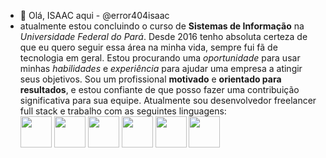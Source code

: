- 👋 Olá, ISAAC aqui - @error404isaac
- atualmente estou concluindo o curso de **Sistemas de Informação** na *Universidade Federal do Pará*.
Desde 2016 tenho absoluta certeza de que eu quero seguir essa área na minha vida, sempre fui fã de tecnologia em geral.
Estou procurando uma *oportunidade* para usar minhas *habilidades* e *experiência* para ajudar uma empresa a atingir seus objetivos. Sou um profissional **motivado** e **orientado para resultados**, e estou confiante de que posso fazer uma contribuição significativa para sua equipe.
Atualmente sou desenvolvedor freelancer full stack e trabalho com as seguintes linguagens:
<br> <img width='50' height='50' src="https://cdn.jsdelivr.net/gh/devicons/devicon/icons/java/java-original.svg"/> <img width='50' height='50' src="https://cdn.jsdelivr.net/gh/devicons/devicon/icons/spring/spring-original.svg" /> <img width='50' height='50' src="https://cdn.jsdelivr.net/gh/devicons/devicon/icons/html5/html5-original.svg" /> <img width='50' height='50' src="https://cdn.jsdelivr.net/gh/devicons/devicon/icons/css3/css3-original.svg" /> <img width='50' height='50' src="https://cdn.jsdelivr.net/gh/devicons/devicon/icons/javascript/javascript-original.svg"/> <img width='50' height='50' src="https://cdn.jsdelivr.net/gh/devicons/devicon/icons/php/php-original.svg"/>
